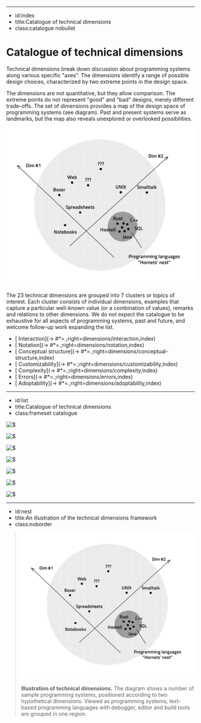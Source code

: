 ----------------------------------------------------------------------------------------------------
- id:index
- title:Catalogue of technical dimensions
- class:catalogue nobullet

# Catalogue of technical dimensions

Technical dimensions break down discussion about
programming systems along various specific "axes". The dimensions identify
a range of possible design choices, characterized by two extreme points
in the design space.

The dimensions are not quantitative, but they allow comparison.
The extreme points do not represent "good" and "bad" designs, merely different trade-offs.
The set of dimensions provides a map of the design space of programming systems (see diagram).
Past and present systems serve as landmarks, but the map also reveals unexplored
or overlooked possibilities.

[![A diagram showing programming systems with two dimensions](img/nest.png)](#image=catalogue,nest)

The 23 technical dimensions are grouped into 7 clusters or topics of interest. 
Each cluster consists of individual dimensions, examples that capture a particular
well-known value (or a combination of values), remarks and relations to other dimensions. 
We do not expect the catalogue to be exhaustive for all aspects of programming systems, 
past and future, and welcome follow-up work expanding the list.


- [<i class="fa fa-hand-pointer"></i> Interaction](-> #*=.;right=dimensions/interaction,index)
- [<i class="fa fa-code"></i> Notation](-> #*=.;right=dimensions/notation,index)
- [<i class="fa fa-cubes"></i> Conceptual structure](-> #*=.;right=dimensions/conceptual-structure,index)
- [<i class="fa fa-hammer"></i> Customizability](-> #*=.;right=dimensions/customizability,index)
- [<i class="fa fa-sitemap"></i> Complexity](-> #*=.;right=dimensions/complexity,index)
- [<i class="fa fa-bug"></i> Errors](-> #*=.;right=dimensions/errors,index)
- [<i class="fa fa-code-fork"></i> Adoptability](-> #*=.;right=dimensions/adoptability,index)

----------------------------------------------------------------------------------------------------
- id:list
- title:Catalogue of technical dimensions
- class:frameset catalogue

![$](dimensions/interaction,summary)

![$](dimensions/notation,summary)

![$](dimensions/conceptual-structure,summary)

![$](dimensions/customizability,summary)

![$](dimensions/complexity,summary)

![$](dimensions/errors,summary)

![$](dimensions/adoptability,summary)

----------------------------------------------------------------------------------------------------
- id:nest
- title:An illustration of the technical dimensions framework
- class:noborder

> ![A diagram showing programming systems with two dimensions](img/nest.png)
> 
> **Illustration of technical dimensions.** The diagram shows a number of sample programming
> systems, positioned according to two hypothetical dimensions. Viewed as programming systems,
> text-based programming languages with debugger, editor and build tools are grouped
> in one region.